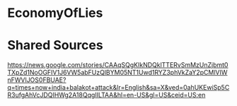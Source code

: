# EconomyOfLies

# Shared Sources
https://news.google.com/stories/CAAqSQgKIkNDQklTTERvSmMzUnZjbmt0TXpZd1NoOGFIV1J6VW5abFUzQlBYM05NT1Uwd1RYZ3phVkZaY2pCMlVIWnFWVlJOS0FBUAE?q=times+now+india+balakot+attack&lr=English&sa=X&ved=0ahUKEwiSp5CR3ufgAhVcJDQIHWg2A18QqgIILTAA&hl=en-US&gl=US&ceid=US:en


